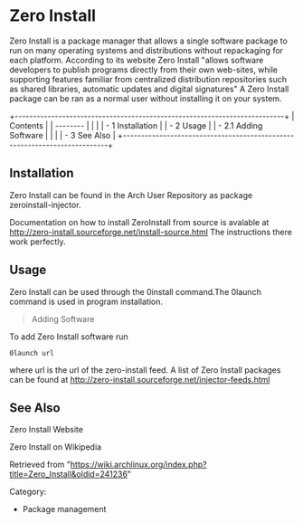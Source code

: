 Zero Install
============

Zero Install is a package manager that allows a single software package
to run on many operating systems and distributions without repackaging
for each platform. According to its website Zero Install "allows
software developers to publish programs directly from their own
web-sites, while supporting features familiar from centralized
distribution repositories such as shared libraries, automatic updates
and digital signatures" A Zero Install package can be ran as a normal
user without installing it on your system.

+--------------------------------------------------------------------------+
| Contents                                                                 |
| --------                                                                 |
|                                                                          |
| -   1 Installation                                                       |
| -   2 Usage                                                              |
|     -   2.1 Adding Software                                              |
|                                                                          |
| -   3 See Also                                                           |
+--------------------------------------------------------------------------+

Installation
------------

Zero Install can be found in the Arch User Repository as package
zeroinstall-injector.

Documentation on how to install ZeroInstall from source is avalable at
http://zero-install.sourceforge.net/install-source.html The instructions
there work perfectly.

Usage
-----

Zero Install can be used through the 0install command.The 0launch
command is used in program installation.

> Adding Software

To add Zero Install software run

    0launch url

where url is the url of the zero-install feed. A list of Zero Install
packages can be found at
http://zero-install.sourceforge.net/injector-feeds.html

See Also
--------

Zero Install Website

Zero Install on Wikipedia

Retrieved from
"https://wiki.archlinux.org/index.php?title=Zero_Install&oldid=241236"

Category:

-   Package management
